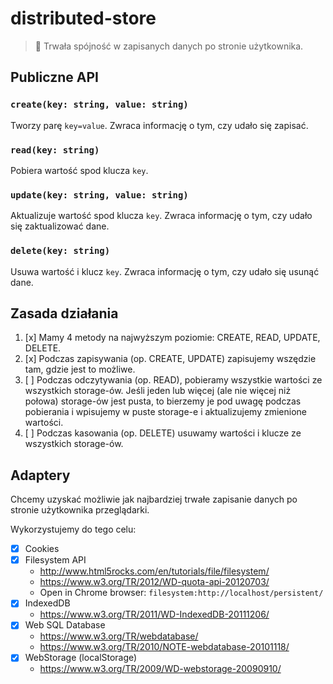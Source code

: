 # distributed-store

> :hammer: Trwała spójność w zapisanych danych po stronie użytkownika.

## Publiczne API

### `create(key: string, value: string)`

Tworzy parę `key=value`.
Zwraca informację o tym, czy udało się zapisać.

### `read(key: string)`

Pobiera wartość spod klucza `key`.

### `update(key: string, value: string)`

Aktualizuje wartość spod klucza `key`.
Zwraca informację o tym, czy udało się zaktualizować dane.

### `delete(key: string)`

Usuwa wartość i klucz `key`.
Zwraca informację o tym, czy udało się usunąć dane.

## Zasada działania

1. [x] Mamy 4 metody na najwyższym poziomie: CREATE, READ, UPDATE, DELETE.
2. [x] Podczas zapisywania (op. CREATE, UPDATE) zapisujemy wszędzie tam, gdzie jest to możliwe.
3. [ ] Podczas odczytywania (op. READ), pobieramy wszystkie wartości ze wszystkich storage-ów.
Jeśli jeden lub więcej (ale nie więcej niż połowa) storage-ów jest pusta,
to bierzemy je pod uwagę podczas pobierania i wpisujemy w puste storage-e
i aktualizujemy zmienione wartości.
4. [ ] Podczas kasowania (op. DELETE) usuwamy wartości i klucze ze wszystkich storage-ów.

## Adaptery

Chcemy uzyskać możliwie jak najbardziej trwałe zapisanie danych po stronie użytkownika przeglądarki.

Wykorzystujemy do tego celu:

* [x] Cookies
* [x] Filesystem API
    * http://www.html5rocks.com/en/tutorials/file/filesystem/
    * https://www.w3.org/TR/2012/WD-quota-api-20120703/
    * Open in Chrome browser: `filesystem:http://localhost/persistent/`
* [x] IndexedDB
    * https://www.w3.org/TR/2011/WD-IndexedDB-20111206/
* [x] Web SQL Database
    * https://www.w3.org/TR/webdatabase/
    * https://www.w3.org/TR/2010/NOTE-webdatabase-20101118/
* [x] WebStorage (localStorage)
    * https://www.w3.org/TR/2009/WD-webstorage-20090910/
